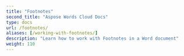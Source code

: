 ```yaml
---
title: "Footnotes"
second_title: "Aspose Words Cloud Docs"
type: docs
url: /footnotes/
aliases: [/working-with-footnotes/]
description: "Learn how to work with Footnotes in a Word document"
weight: 110
---
```


